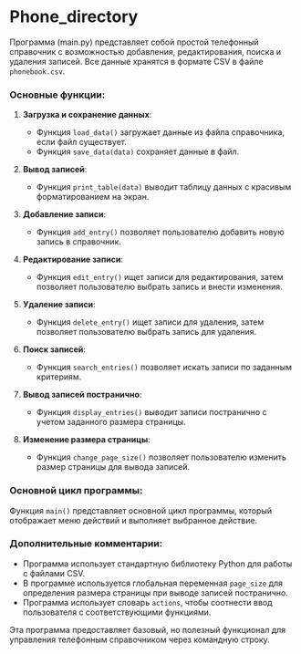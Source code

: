 # Phone_directory

Программа (main.py) представляет собой простой телефонный справочник с возможностью добавления, редактирования, поиска и удаления записей. Все данные хранятся в формате CSV в файле `phonebook.csv`.

### Основные функции:

1. **Загрузка и сохранение данных**:
   - Функция `load_data()` загружает данные из файла справочника, если файл существует.
   - Функция `save_data(data)` сохраняет данные в файл.

2. **Вывод записей**:
   - Функция `print_table(data)` выводит таблицу данных с красивым форматированием на экран.

3. **Добавление записи**:
   - Функция `add_entry()` позволяет пользователю добавить новую запись в справочник.

4. **Редактирование записи**:
   - Функция `edit_entry()` ищет записи для редактирования, затем позволяет пользователю выбрать запись и внести изменения.

5. **Удаление записи**:
   - Функция `delete_entry()` ищет записи для удаления, затем позволяет пользователю выбрать запись для удаления.

6. **Поиск записей**:
   - Функция `search_entries()` позволяет искать записи по заданным критериям.

7. **Вывод записей постранично**:
   - Функция `display_entries()` выводит записи постранично с учетом заданного размера страницы.

8. **Изменение размера страницы**:
   - Функция `change_page_size()` позволяет пользователю изменить размер страницы для вывода записей.

### Основной цикл программы:

Функция `main()` представляет основной цикл программы, который отображает меню действий и выполняет выбранное действие.

### Дополнительные комментарии:

- Программа использует стандартную библиотеку Python для работы с файлами CSV.
- В программе используется глобальная переменная `page_size` для определения размера страницы при выводе записей постранично.
- Программа использует словарь `actions`, чтобы соотнести ввод пользователя с соответствующими функциями.

Эта программа предоставляет базовый, но полезный функционал для управления телефонным справочником через командную строку.
